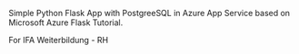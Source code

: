 Simple Python Flask App with PostgreeSQL in Azure App Service based on Microsoft Azure Flask Tutorial.

For IFA Weiterbildung - RH